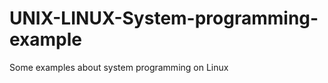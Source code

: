 UNIX-LINUX-System-programming-example
=====================================

Some examples about system programming on Linux
